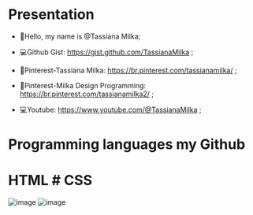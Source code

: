 #  Presentation

- 👋Hello, my name is @Tassiana Milka;


- 💻Github Gist: https://gist.github.com/TassianaMilka ;
- 📄Pinterest-Tassiana Milka: https://br.pinterest.com/tassianamilka/ ;
- 📄Pinterest-Milka Design Programming: https://br.pinterest.com/tassianamilka2/ ;
- 💻Youtube: https://www.youtube.com/@TassianaMilka ;


# Programming languages my Github
 
# HTML                                                                                      # CSS

![image](https://github.com/user-attachments/assets/44739744-005f-47fc-bde5-0fd18a7d8fd5)  ![image](https://github.com/user-attachments/assets/80e0d8c9-c71d-4d3b-8215-70d0143cc5a3)







